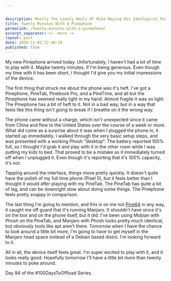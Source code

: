 ```yaml
---


description: Mostly The Lonely Howls Of Mike Baying His Ideological Purity At The Moon
title: Twenty Minutes With A Pinephone
permalink: /twenty-minutes-with-a-pinephone/
excerpt_separator: <!--more-->
layout: post
date: 2020-11-02 22:48:19
published: true
---
```



My new Pinephone arrived today. Unfortunately, I haven't had a lot of time to play with it. Maybe twenty minutes, if I'm being generous. Even though my time with it has been short, I thought I'd give you my initial impressions of the device.

<!--more-->

The first thing that struck me about the phone was it's heft. I've got a Pinephone, PineTab, Pinebook Pro, and a PineTime, and all but the Pinephone has seemed really light in my hand. Almost fragile it was so light. The Pinephone has a bit of heft to it. Not in a bad way, but in a way that feels like this thing isn't going to break if I breathe on it the wrong way.

The phone came without a charge, which isn't unexpected since it came from China and flew to the United States over the course of a week or more. What did come as a surprise about it was when I plugged the phone in, it started up immediately, I walked through the very basic setup steps, and was presented with a working Phosh "desktop". The battery reported 100% full, so I thought I'd grab it and play with it in the other room while I was putting my kids to bed. That proved to be a mistake as it immediately turned off when I unplugged it. Even though it's reporting that it's 100% capacity, it's _not_.

Tapping around the interface, things move pretty quickly. It doesn't quite have the polish of my full time phone (Pixel 5), but it feels better than I thought it would after playing with my PineTab. The PineTab has quite a bit of lag, and can be downright slow about doing some things. The Pinephone feels pretty snappy in comparison.

The last thing I'm going to mention, and this is on me not [Pine64](https://pine64.org) in any way, it caught me off guard that it's running Manjaro. It shouldn't have since it's on the box and on the phone itself, but it did. I've been using Mobian with Phosh on the PineTab, and Manjaro with Phosh looks pretty much identical, but obviously tools like apt aren't there. Tomorrow when I have the chance to look around a little bit more, I'm going to have to get myself in the Manjaro head space instead of a Debian based distro. I'm looking forward to it. 

All in all, the device itself feels great. I'm super excited to play with it, and it looks really good. Hopefully tomorrow I'll have a little bit more than twenty minutes to poke around. 

Day 94 of the #100DaysToOffload Series.
